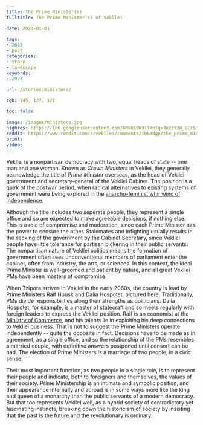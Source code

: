 ```yaml
---
title: The Prime Minister(s)
fulltitle: The Prime Minister(s) of Vekllei

date: 2023-01-01

tags: 
- 2023
- post
categories:
- story
- landscape
keywords:
- 2023

url: /stories/ministers/

rgb: 145, 127, 121

toc: false

image: /images/ministers.jpg
highres: https://lh6.googleusercontent.com/AMkhEOW31TYnTqxJeZzYzW_LCrS169vJuoFKobf2D_EAaFXcw6Gns1dxssNh6hAnXK4=w2400
reddit: https://www.reddit.com/r/vekllei/comments/100zdgp/the_prime_ministers_of_vekllei/
print:
video:
---
```

Vekllei is a nonpartisan democracy with two, equal heads of state -- one man and one woman. Known as *Crown Ministers* in Vekllei, they generally acknowledge the title of *Prime Minister* overseas, as the head of Vekllei government and secretary-general of the Vekllei Cabinet. The position is a quirk of the postwar period, when radical alternatives to existing systems of government were being explored in the [anarcho-feminist whirlwind of independence](/stories/women/).

Although the title includes two seperate people, they represent a single office and so are expected to make agreeable decisions, if nothing else. This is a role of compromise and moderation, since each Prime Minister has the power to censure the other. Stalemates and infighting usually results in the sacking of the government by the Cabinet Secretary, since Vekllei people have little tolerance for partisan bickering in their public servants. The nonpartisan nature of Vekllei politics means the formation of government often sees unconventional members of parliament enter the cabinet, often from industry, the arts, or sciences. In this context, the ideal Prime Minister is well-groomed and patient by nature, and all great Vekllei PMs have been masters of compromise.

When Tzipora arrives in Vekllei in the early 2060s, the country is lead by Prime Ministers Raif Housk and Dalia Hospotet, pictured here. Traditionally, PMs divide responsibilities along their strengths as politicians. Dalia Hospotet, for example, is a master of statecraft and so meets regularly with foreign leaders to express the Vekllei position. Raif is an economist at the [Ministry of Commerce](/cosmosol/), and his talents lie in exploiting his deep connections to Vekllei business. That is not to suggest the Prime Ministers operate independently -- quite the opposite in fact. Decisions have to be made as in agreement, as a single office, and so the relationship of the PMs resembles a married couple, with definitive answers postponed until consort can be had. The election of Prime Ministers is a marriage of two people, in a civic sense.

Their most important function, as two people in a single role, is to represent their people and indicate, both to foreigners and themselves, the values of their society. Prime Ministership is an intimate and symbolic position, and their appearance internally and abroad is in some ways more like the king and queen of a monarchy than the public servants of a modern democracy. But that too represents Vekllei well, as a hybrid society of contradictory yet fascinating instincts, breaking down the historicism of society by insisting that the past is the future and the revolutionary is ordinary.